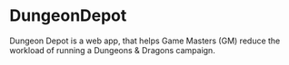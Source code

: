 # DungeonDepot
Dungeon Depot is a web app, that helps Game Masters (GM) reduce the workload of running a Dungeons &amp; Dragons campaign. 
